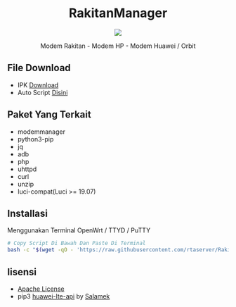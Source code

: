 <h1 align="center">
  <br>RakitanManager<br>

</h1>

  <p align="center">
	<a target="_blank" href="https://github.com/rtaserver/RakitanManager/tree/package/main">
    <img src="https://img.shields.io/github/v/release/rtaserver/RakitanManager?label=Release%20App">
    </a>
  </p>
  


<p align="center">
Modem Rakitan - Modem HP - Modem Huawei / Orbit
</p>



File Download
---


* IPK [Download](https://github.com/rtaserver/RakitanManager/tree/package/main)
* Auto Script [Disini](#installasi)


Paket Yang Terkait
---

* modemmanager
* python3-pip
* jq
* adb
* php
* uhttpd
* curl
* unzip
* luci-compat(Luci >= 19.07)


Installasi
---


Menggunakan Terminal OpenWrt / TTYD / PuTTY
```bash
# Copy Script Di Bawah Dan Paste Di Terminal
bash -c "$(wget -qO - 'https://raw.githubusercontent.com/rtaserver/RakitanManager/dev/install.sh')"
```


lisensi
---


* [Apache License](https://github.com/rtaserver/RakitanManager/blob/main/LICENSE)
* pip3 [huawei-lte-api](https://github.com/Salamek/huawei-lte-api) by [Salamek](https://github.com/Salamek)

